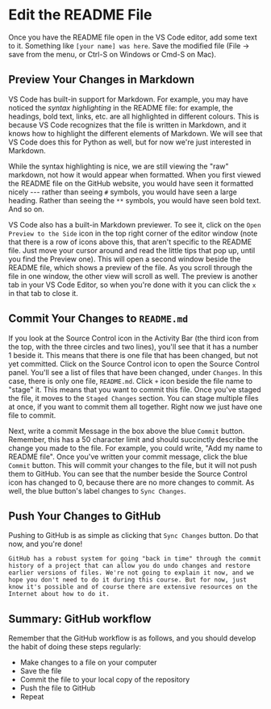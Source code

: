 # Edit the README File
Once you have the README file open in the VS Code editor, add some text to it. Something like `[your name] was here`. Save the modified file (File -> save from the menu, or Ctrl-S on Windows or Cmd-S on Mac). 

## Preview Your Changes in Markdown

VS Code has built-in support for Markdown. For example, you may have noticed the *syntax highlighting* in the README file: for example, the headings, bold text, links, etc. are all highlighted in different colours. This is because VS Code recognizes that the file is written in Markdown, and it knows how to highlight the different elements of Markdown. We will see that VS Code does this for Python as well, but for now we're just interested in Markdown.

While the syntax highlighting is nice, we are still viewing the "raw" markdown, not how it would appear when formatted. When you first viewed the README file on the GitHub website, you would have seen it formatted nicely --- rather than seeing `#` symbols, you would have seen a large heading. Rather than seeing the `**` symbols, you would have seen bold text. And so on.

VS Code also has a built-in Markdown previewer. To see it, click on the `Open Preview to the Side` icon in the top right corner of the editor window (note that there is a row of icons above this, that aren't specific to the README file. Just move your cursor around and read the little tips that pop up, until you find the Preview one). This will open a second window beside the README file, which shows a preview of the file. As you scroll through the file in one window, the other view will scroll as well. The preview is another tab in your VS Code Editor, so when you're done with it you can click the `x` in that tab to close it.

## Commit Your Changes to `README.md`

If you look at the Source Control icon in the Activity Bar (the third icon from the top, with the three circles and two lines), you'll see that it has a number 1 beside it. This means that there is one file that has been changed, but not yet committed. Click on the Source Control icon to open the Source Control panel. You'll see a list of files that have been changed, under `Changes`. In this case, there is only one file, `README.md`. Click  `+` icon beside the file name to "stage" it. This means that you want to commit this file. Once you've staged the file, it moves to the `Staged Changes` section. You can stage multiple files at once, if you want to commit them all together. Right now we just have one file to commit. 

Next, write a commit Message in the box above the blue `Commit` button. Remember, this has a 50 character limit and should succinctly describe the change you made to the file. For example, you could write, "Add my name to README file". Once you've written your commit message, click the blue `Commit` button. This will commit your changes to the file, but it will not push them to GitHub. You can see that the number beside the Source Control icon has changed to 0, because there are no more changes to commit. As well, the blue button's label changes to `Sync Changes`. 

## Push Your Changes to GitHub

Pushing to GitHub is as simple as clicking that `Sync Changes` button. Do that now, and you're done!

```{note}
GitHub has a robust system for going "back in time" through the commit history of a project that can allow you do undo changes and restore earlier versions of files. We're not going to explain it now, and we hope you don't need to do it during this course. But for now, just know it's possible and of course there are extensive resources on the Internet about how to do it.
```

## Summary: GitHub workflow

Remember that the GitHub workflow is as follows, and you should develop the habit of doing these steps regularly:
- Make changes to a file on your computer
- Save the file
- Commit the file to your local copy of the repository
- Push the file to GitHub
- Repeat




